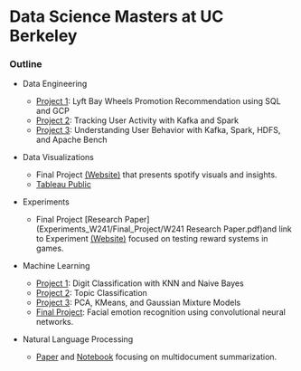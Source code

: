 # Data Science Masters at UC Berkeley

### Outline

- Data Engineering
  - [Project 1](Data_Engineering_W205/project-1-frankbruni/Project_1.ipynb): Lyft Bay Wheels Promotion Recommendation using SQL and GCP
  - [Project 2](Data_Engineering_W205/project-2-frankbruni/Project-2.ipynb): Tracking User Activity with Kafka and Spark
  - [Project 3](Data_Engineering_W205/project-3-frankbruni/Project_3.ipynb): Understanding User Behavior with Kafka, Spark, HDFS, and Apache Bench
 
- Data Visualizations
  - Final Project <a href="https://people.ischool.berkeley.edu/~asozer/">(Website)</a> that presents spotify visuals and insights.
  - <a href="https://public.tableau.com/profile/frank.bruni#!/?newProfile=&activeTab=0">Tableau Public</a>

- Experiments 
  - Final Project [Research Paper](Experiments_W241/Final_Project/W241 Research Paper.pdf)and link to Experiment <a href="https://ashqtan.github.io/testing.github.io/">(Website)</a> focused on testing reward systems in games.
  
- Machine Learning
  - [Project 1](Machine_Learning_W207/Project_1/frank_bruni_p1.ipynb): Digit Classification with KNN and Naive Bayes
  - [Project 2](Machine_Learning_W207/Project_2/frank_bruni_p2.ipynb): Topic Classification
  - [Project 3](Machine_Learning_W207/Project_3/frank_bruni_p3.ipynb): PCA, KMeans, and Gaussian Mixture Models
  - [Final Project](Machine_Learning_W207/Final_Project/w207CNNmodels.ipynb): Facial emotion recognition using convolutional neural networks.
  
- Natural Language Processing 
  - [Paper](Natural_Language_Processing_with_Deep_Learning/Final_Project/Inverse_Hierarchical_MutiDocument_Summarization.pdf) and [Notebook](Natural_Language_Processing_with_Deep_Learning/Final_Project/pipeline_models/pipeline.ipynb) focusing on multidocument summarization.
